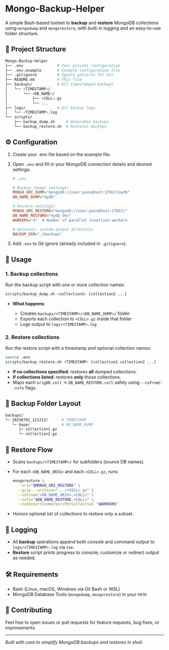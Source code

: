 # Mongo-Backup-Helper

A simple Bash-based toolset to **backup** and **restore** MongoDB collections using `mongodump` and `mongorestore`, with built-in logging and an easy-to-use folder structure.

## 📁 Project Structure

```bash
Mongo-Backup-Helper
├── .env               # Your private configuration
├── .env.example       # Example configuration file
├── .gitignore         # Ignore patterns for Git
├── README.md          # This file
├── backups/           # All timestamped backups
│   └── <TIMESTAMP>/
│       └── <DB_NAME>/
│           ├── <COLL>.gz
│           └── ...
├── logs/              # All backup logs
│   └── <TIMESTAMP>.log
└── scripts/
    ├── backup_dump.sh     # Generates backups
    └── backup_restore.sh  # Restores backups
```

## ⚙️ Configuration

1. Create your .env file based on the example file.

2. Open `.env` and fill in your MongoDB connection details and desired settings:

   ```ini
   # .env

   # Backup (dump) settings\  
   MONGO_URI_DUMP="mongodb://user:pass@host:27017/mydb"  
   DB_NAME_DUMP="mydb"  

   # Restore settings\  
   MONGO_URI_RESTORE="mongodb://user:pass@host:27017/"  
   DB_NAME_RESTORE="mydb_dev"  
   WORKERS="4"  # Number of parallel insertion workers

   # Optional: custom output directory\  
   BACKUP_DIR="./backups"
   ```

3. Add `.env` to Git ignore (already included in `.gitignore`).

## 🚀 Usage

### 1. Backup collections

Run the backup script with one or more collection names:

```bash
scripts/backup_dump.sh <collection1> [collection2 ...]
```

* **What happens**:

  * Creates `backups/<TIMESTAMP>/<DB_NAME_DUMP>/` folder
  * Exports each collection to `<COLL>.gz` inside that folder
  * Logs output to `logs/<TIMESTAMP>.log`

### 2. Restore collections

Run the restore script with a timestamp and optional collection names:

```bash
source .env
scripts/backup_restore.sh <TIMESTAMP> [collection1 collection2 ...]
```

* **If no collections specified**: restores **all** dumped collections.
* **If collections listed**: restores **only** those collections.
* Maps each `origDB.coll` → `DB_NAME_RESTORE.coll` safely using `--nsFrom`/`--nsTo` flags.

## 📂 Backup Folder Layout

```bash
backups/
└─ 20250701_121212/      # TIMESTAMP
   └─ Gepe/              # DB_NAME_DUMP
      ├─ collection1.gz
      └─ collection2.gz
```

## 🔄 Restore Flow

* Scans `backups/<TIMESTAMP>/` for subfolders (source DB names).
* For each `<DB_NAME_ORIG>` and each `<COLL>.gz`, runs:

  ```bash
  mongorestore \
    --uri="$MONGO_URI_RESTORE" \
    --gzip --archive=".../<COLL>.gz" \
    --nsFrom="<DB_NAME_ORIG>.<COLL>" \
    --nsTo="$DB_NAME_RESTORE.<COLL>" \
    --numInsertionWorkersPerCollection "$WORKERS"
  ```

* Honors optional list of collections to restore only a subset.

## 📝 Logging

* All **backup** operations append both console and command output to `logs/<TIMESTAMP>.log` via `tee`.
* **Restore** script prints progress to console; customize or redirect output as needed.

## 🛠️ Requirements

* Bash (Linux, macOS, Windows via Git Bash or WSL)
* MongoDB Database Tools (`mongodump`, `mongorestore`) in your `PATH`

## 🤝 Contributing

Feel free to open issues or pull requests for feature requests, bug fixes, or improvements.

---

*Built with care to simplify MongoDB backups and restores in shell.*
